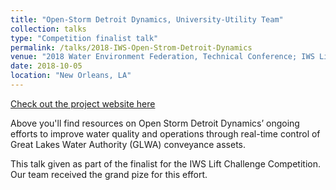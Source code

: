 ```yaml
---
title: "Open-Storm Detroit Dynamics, University-Utility Team"
collection: talks
type: "Competition finalist talk"
permalink: /talks/2018-IWS-Open-Strom-Detroit-Dynamics
venue: "2018 Water Environment Federation, Technical Conference; IWS Lift Challenge Finalist Presentation"
date: 2018-10-05
location: "New Orleans, LA"
---
```


[Check out the project website here](http://open-storm.org/resources/open_storm_detroit_dynamics/)

Above you'll find resources on Open Storm Detroit Dynamics’ ongoing efforts to improve water quality and operations through real-time control of Great Lakes Water Authority (GLWA) conveyance assets.

This talk given as part of the finalist for the IWS Lift Challenge Competition.
Our team received the grand pize for this effort.